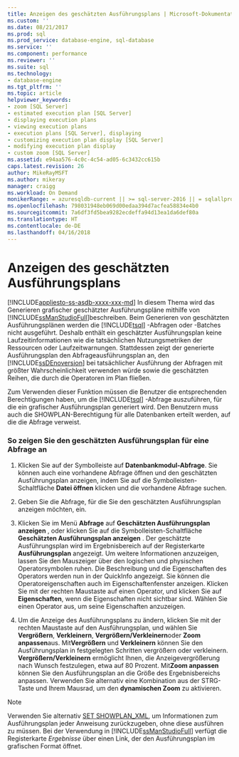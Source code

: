 ```yaml
---
title: Anzeigen des geschätzten Ausführungsplans | Microsoft-Dokumentation
ms.custom: ''
ms.date: 08/21/2017
ms.prod: sql
ms.prod_service: database-engine, sql-database
ms.service: ''
ms.component: performance
ms.reviewer: ''
ms.suite: sql
ms.technology:
- database-engine
ms.tgt_pltfrm: ''
ms.topic: article
helpviewer_keywords:
- zoom [SQL Server]
- estimated execution plan [SQL Server]
- displaying execution plans
- viewing execution plans
- execution plans [SQL Server], displaying
- customizing execution plan display [SQL Server]
- modifying execution plan display
- custom zoom [SQL Server]
ms.assetid: e94aa576-4c0c-4c54-ad05-6c3432cc615b
caps.latest.revision: 26
author: MikeRayMSFT
ms.author: mikeray
manager: craigg
ms.workload: On Demand
monikerRange: = azuresqldb-current || >= sql-server-2016 || = sqlallproducts-allversions
ms.openlocfilehash: 798031948eb069d00edaa394d7acfea58834e4b0
ms.sourcegitcommit: 7a6df3fd5bea9282ecdeffa94d13ea1da6def80a
ms.translationtype: HT
ms.contentlocale: de-DE
ms.lasthandoff: 04/16/2018
---
```

# <a name="display-the-estimated-execution-plan"></a>Anzeigen des geschätzten Ausführungsplans
[!INCLUDE[appliesto-ss-asdb-xxxx-xxx-md](../../includes/appliesto-ss-asdb-xxxx-xxx-md.md)]
  In diesem Thema wird das Generieren grafischer geschätzter Ausführungspläne mithilfe von [!INCLUDE[ssManStudioFull](../../includes/ssmanstudiofull-md.md)]beschreiben. Beim Generieren von geschätzten Ausführungsplänen werden die [!INCLUDE[tsql](../../includes/tsql-md.md)] -Abfragen oder -Batches nicht ausgeführt. Deshalb enthält ein geschätzter Ausführungsplan keine Laufzeitinformationen wie die tatsächlichen Nutzungsmetriken der Ressourcen oder Laufzeitwarnungen. Stattdessen zeigt der generierte Ausführungsplan den Abfrageausführungsplan an, den [!INCLUDE[ssDEnoversion](../../includes/ssdenoversion-md.md)] bei tatsächlicher Ausführung der Abfragen mit größter Wahrscheinlichkeit verwenden würde sowie die geschätzten Reihen, die durch die Operatoren im Plan fließen.  
  
 Zum Verwenden dieser Funktion müssen die Benutzer die entsprechenden Berechtigungen haben, um die [!INCLUDE[tsql](../../includes/tsql-md.md)] -Abfrage auszuführen, für die ein grafischer Ausführungsplan generiert wird. Den Benutzern muss auch die SHOWPLAN-Berechtigung für alle Datenbanken erteilt werden, auf die die Abfrage verweist.  
  
### <a name="to-display-the-estimated-execution-plan-for-a-query"></a>So zeigen Sie den geschätzten Ausführungsplan für eine Abfrage an  
  
1.  Klicken Sie auf der Symbolleiste auf **Datenbankmodul-Abfrage**. Sie können auch eine vorhandene Abfrage öffnen und den geschätzten Ausführungsplan anzeigen, indem Sie auf die Symbolleisten-Schaltfläche **Datei öffnen** klicken und die vorhandene Abfrage suchen.  
  
2.  Geben Sie die Abfrage, für die Sie den geschätzten Ausführungsplan anzeigen möchten, ein.  
  
3.  Klicken Sie im Menü **Abfrage** auf **Geschätzten Ausführungsplan anzeigen** , oder klicken Sie auf die Symbolleisten-Schaltfläche **Geschätzten Ausführungsplan anzeigen** . Der geschätzte Ausführungsplan wird im Ergebnisbereich auf der Registerkarte **Ausführungsplan** angezeigt. Um weitere Informationen anzuzeigen, lassen Sie den Mauszeiger über den logischen und physischen Operatorsymbolen ruhen. Die Beschreibung und die Eigenschaften des Operators werden nun in der QuickInfo angezeigt. Sie können die Operatoreigenschaften auch im Eigenschaftenfenster anzeigen. Klicken Sie mit der rechten Maustaste auf einen Operator, und klicken Sie auf **Eigenschaften**, wenn die Eigenschaften nicht sichtbar sind. Wählen Sie einen Operator aus, um seine Eigenschaften anzuzeigen.  
  
4.  Um die Anzeige des Ausführungsplans zu ändern, klicken Sie mit der rechten Maustaste auf den Ausführungsplan, und wählen Sie **Vergrößern**, **Verkleinern**, **Vergrößern/Verkleinern**oder **Zoom anpassen**aus. Mit**Vergrößern** und **Verkleinern** können Sie den Ausführungsplan in festgelegten Schritten vergrößern oder verkleinern. **Vergrößern/Verkleinern** ermöglicht Ihnen, die Anzeigevergrößerung nach Wunsch festzulegen, etwa auf 80 Prozent. Mit**Zoom anpassen** können Sie den Ausführungsplan an die Größe des Ergebnisbereichs anpassen. Verwenden Sie alternativ eine Kombination aus der STRG-Taste und Ihrem Mausrad, um den **dynamischen Zoom** zu aktivieren.  
 
 > [!NOTE] 
 > Verwenden Sie alternativ [SET SHOWPLAN_XML](../../t-sql/statements/set-showplan-xml-transact-sql.md), um Informationen zum Ausführungsplan jeder Anweisung zurückzugeben, ohne diese ausführen zu müssen. Bei der Verwendung in [!INCLUDE[ssManStudioFull](../../includes/ssmanstudiofull-md.md)] verfügt die Registerkarte *Ergebnisse* über einen Link, der den Ausführungsplan im grafischen Format öffnet.   
